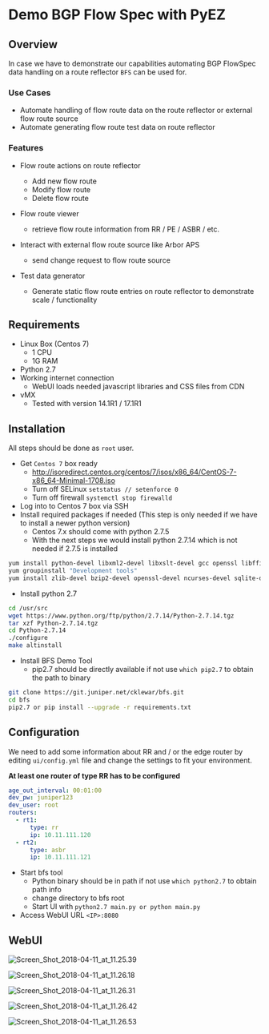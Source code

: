 # Demo BGP Flow Spec with PyEZ #


## Overview ##
In case we have to demonstrate our capabilities automating BGP FlowSpec data handling on a route reflector `BFS` can be used for.

### Use Cases ###
- Automate handling of flow route data on the route reflector or external flow route source
- Automate generating flow route test data on route reflector

### Features ###

- Flow route actions on route reflector
  + Add new flow route
  + Modify flow route
  + Delete flow route

- Flow route viewer
  + retrieve flow route information from RR / PE / ASBR / etc.

- Interact with external flow route source like Arbor APS
  + send change request to flow route source

- Test data generator
  + Generate static flow route entries on route reflector to demonstrate scale / functionality

## Requirements ##

- Linux Box (Centos 7)
  + 1 CPU
  + 1G RAM
- Python 2.7
- Working internet connection 
  + WebUI loads needed javascript libraries and CSS files from CDN
- vMX 
  + Tested with version 14.1R1 / 17.1R1

## Installation ##
All steps should be done as `root` user.

- Get `Centos 7` box ready
  + http://isoredirect.centos.org/centos/7/isos/x86_64/CentOS-7-x86_64-Minimal-1708.iso
  + Turn off SELinux `setstatus // setenforce 0`
  + Turn off firewall `systemctl stop firewalld`
- Log into to Centos 7 box via SSH
- Install required packages if needed (This step is only needed if we have to install a newer python version)
  + Centos 7.x should come with python 2.7.5 
  + With the next steps we would install python 2.7.14 which is not needed if 2.7.5 is installed 

```bash
yum install python-devel libxml2-devel libxslt-devel gcc openssl libffi-devel wget curl
yum groupinstall "Development tools"
yum install zlib-devel bzip2-devel openssl-devel ncurses-devel sqlite-devel
```
- Install python 2.7

```bash
cd /usr/src
wget https://www.python.org/ftp/python/2.7.14/Python-2.7.14.tgz
tar xzf Python-2.7.14.tgz
cd Python-2.7.14
./configure
make altinstall
```
- Install BFS Demo Tool
  + pip2.7 should be directly available if not use `which pip2.7` to obtain the path to binary

```bash
git clone https://git.juniper.net/cklewar/bfs.git
cd bfs
pip2.7 or pip install --upgrade -r requirements.txt
```

## Configuration ##
We need to add some information about RR and / or the edge router by editing `ui/config.yml` file and change the
settings to fit your environment.

__At least one router of type RR has to be configured__

```yaml
age_out_interval: 00:01:00
dev_pw: juniper123
dev_user: root
routers:
  - rt1:
      type: rr
      ip: 10.11.111.120
  - rt2:
      type: asbr
      ip: 10.11.111.121
```

- Start bfs tool
  + Python binary should be in path if not use `which python2.7` to obtain path info
  + change directory to bfs root
  + Start UI with `python2.7 main.py or python main.py`
- Access WebUI URL `<IP>:8080`

## WebUI ##

![Screen_Shot_2018-04-11_at_11.25.39](/uploads/98a7c849299a199daaf128ca109fd02a/Screen_Shot_2018-04-11_at_11.25.39.png)

![Screen_Shot_2018-04-11_at_11.26.18](/uploads/947d4ccd19c25e641dec4db29c0baab6/Screen_Shot_2018-04-11_at_11.26.18.png)

![Screen_Shot_2018-04-11_at_11.26.31](/uploads/c45d7ac851328b76562dc5c09356aa9d/Screen_Shot_2018-04-11_at_11.26.31.png)

![Screen_Shot_2018-04-11_at_11.26.42](/uploads/041a730956370aecc7661443ea01d636/Screen_Shot_2018-04-11_at_11.26.42.png)

![Screen_Shot_2018-04-11_at_11.26.53](/uploads/5ce8568b284dca5f0de6dc38564a66e1/Screen_Shot_2018-04-11_at_11.26.53.png)







